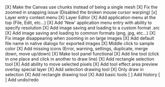 [X] Make the Canvas use chunks instead of being a single mesh 
[X] Fix the zoomed in snapping issue (Disabled the broken mouse cursor warping)
[x] Layer entry context menu
[X] Layer Editor
[X] Add application menu at the top (File, Edit, etc...)
[X] Add 'New' application menu entry with ability to specify resolution
[X] Add image saving and loading to a custom format .src
[X] Add image saving and loading to common formats (png, jpg, etc...)
[X] Fix image disappearing when zooming in on large images
[X] Add default file name in native dialogs for exported images
[X] Middle click to sample color
[X] Add missing icons (Error, warning, settings, duplicate, merge down, move up/down)
[X] Make tool panel functional
[X] Add line tool (click in one place and click in another to draw line)
[X] Add rectangle selection tool
[X] Add ability to move selected pixels
[X] Add tool effect area preview overlay special layer
[X] Add selection drawing tool
[X] Only draw in selection
[X] Add rectangle drawing tool
[X] Add basic tools
[ ] Add history
[ ] Add undo/redo